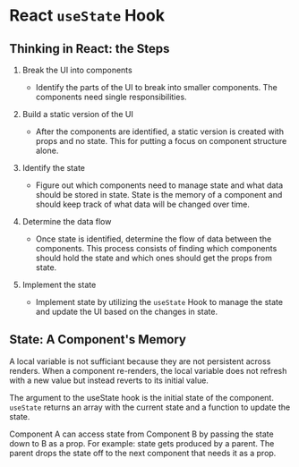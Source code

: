 # React `useState` Hook

## Thinking in React: the Steps

1. Break the UI into components

    - Identify the parts of the UI to break into smaller components. The components need single responsibilities.

2. Build a static version of the UI

    - After the components are identified, a static version is created with props and no state. This for putting a focus on component structure alone.

3. Identify the state

    - Figure out which components need to manage state and what data should be stored in state. State is the memory of a component and should keep track of what data will be changed over time.

4. Determine the data flow

    - Once state is identified, determine the flow of data between the components. This process consists of finding which components should hold the state and which ones should get the props from state.

5. Implement the state

    - Implement state by utilizing the `useState` Hook to manage the state and update the UI based on the changes in state.

## State: A Component's Memory

A local variable is not sufficiant because they are not persistent across renders. When a component re-renders, the local variable does not refresh with a new value but instead reverts to its initial value.

The argument to the useState hook is the initial state of the component. `useState` returns an array with the current state and a function to update the state.

Component A can access state from Component B by passing the state down to B as a prop. For example: state gets produced by a parent. The parent drops the state off to the next component that needs it as a prop.
